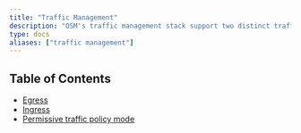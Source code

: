 ```yaml
---
title: "Traffic Management"
description: "OSM's traffic management stack support two distinct traffic policy modes, namely SMI traffic policy mode and permissive traffic policy mode. The traffic policy mode determines how OSM routes application traffic between pods within the service mesh. Additionally, ingress and egress functionality allows external access to and from the cluster respectively."
type: docs
aliases: ["traffic management"]
---
```


## Table of Contents
- [Egress](./egress.md)
- [Ingress](./ingress.md)
- [Permissive traffic policy mode](./permissive_traffic_policy_mode.md)
